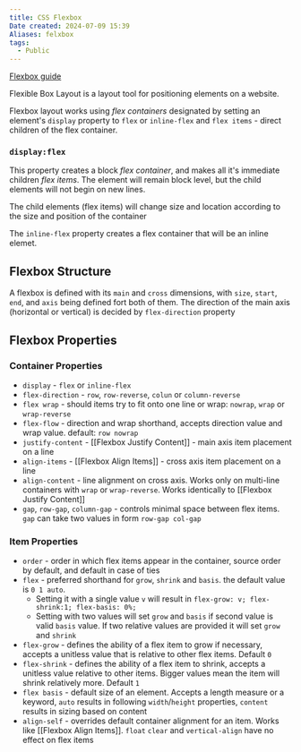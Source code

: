 ```yaml
---
title: CSS Flexbox
Date created: 2024-07-09 15:39
Aliases: felxbox
tags: 
  - Public
---
```


[Flexbox guide](https://css-tricks.com/snippets/css/a-guide-to-flexbox/)

Flexible Box Layout is a layout tool for positioning elements on a website.

Flexbox layout works using *flex containers* designated by setting an element's `display` property to `flex` or `inline-flex` and `flex items` - direct children of the flex container.

### `display:flex`

This property creates a block *flex container*, and makes all it's immediate children *flex items*. The element will remain block level, but the child elements will not begin on new lines.

The child elements (flex items) will change size and location according to the size and position of the container

The `inline-flex` property creates a flex container that will be an inline elemet.

## Flexbox Structure

A flexbox  is defined with its `main` and `cross` dimensions, with `size`, `start`, `end`, and `axis` being defined fort both of them. The direction of the main axis (horizontal or vertical) is decided by `flex-direction` property

## Flexbox Properties

### Container Properties
- `display` - `flex` or `inline-flex`
- `flex-direction` - `row`, `row-reverse`, `colun` or `column-reverse`
- `flex wrap` - should items try to fit onto one line or wrap: `nowrap`, `wrap` or `wrap-reverse`
- `flex-flow` - direction and wrap shorthand, accepts direction value and wrap value. default: `row nowrap`
- `justify-content` - [[Flexbox Justify Content]] - main axis item placement on a line
- `align-items` - [[Flexbox Align Items]] - cross axis item placement on a line
- `align-content` - line alignment on cross axis. Works only on multi-line containers with `wrap` or `wrap-reverse`. Works identically to [[Flexbox Justify Content]] 
- `gap`, `row-gap`, `column-gap` - controls minimal space between flex items. `gap` can take two values in form `row-gap col-gap`
### Item Properties
- `order` - order in which flex items appear in the container, source order by default, and default in case of ties
- `flex` - preferred shorthand for `grow`, `shrink` and `basis`. the default value is `0 1 auto`. 
	- Setting it with a single value `v` will result in  `flex-grow: v; flex-shrink:1; flex-basis: 0%;`
	- Setting with two values will set `grow` and `basis` if second value is valid `basis` value. If two relative values are provided it will set `grow` and `shrink`
- `flex-grow` - defines the ability of a flex item to grow if necessary, accepts a unitless value that is relative to other flex items. Default `0`
- `flex-shrink` - defines the ability of a flex item to shrink, accepts a unitless value relative to other items. Bigger values mean the item will shrink relatively more. Default `1`
- `flex basis` - default size of an element. Accepts a length measure or a keyword, `auto` results in following `width`/`height` properties, `content` results in sizing based on content
- `align-self` - overrides default container alignment for an item. Works like [[Flexbox Align Items]]. `float` `clear` and `vertical-align` have no effect on flex items